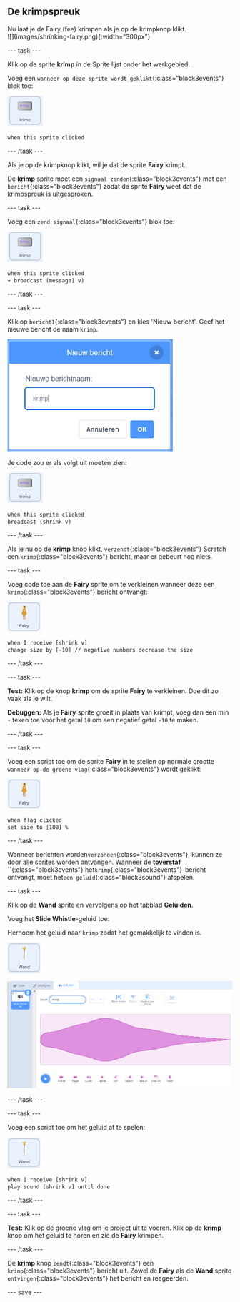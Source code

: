 ## De krimpspreuk

<div style="display: flex; flex-wrap: wrap">
<div style="flex-basis: 200px; flex-grow: 1; margin-right: 15px;">
Nu laat je de Fairy (fee) krimpen als je op de krimpknop klikt.
</div>
<div>
![](images/shrinking-fairy.png){:width="300px"}
</div>
</div>

--- task ---

Klik op de sprite **krimp** in de Sprite lijst onder het werkgebied.

Voeg een `wanneer op deze sprite wordt geklikt`{:class="block3events"} blok toe:

![](images/shrink-icon.png)

```blocks3
when this sprite clicked
```

--- /task ---

Als je op de krimpknop klikt, wil je dat de sprite **Fairy** krimpt.

De **krimp** sprite moet een `signaal zenden`{:class="block3events"} met een `bericht`{:class="block3events"} zodat de sprite **Fairy** weet dat de krimpspreuk is uitgesproken.

--- task ---

Voeg een `zend signaal`{:class="block3events"} blok toe:

![](images/shrink-icon.png)

```blocks3
when this sprite clicked
+ broadcast (message1 v)
```

--- /task ---

--- task ---

Klik op `bericht1`{:class="block3events"} en kies 'Nieuw bericht'. Geef het nieuwe bericht de naam `krimp`.

![Nieuw berichtdialoogvenster met krimp ingevoerd.](images/new-message.png)

Je code zou er als volgt uit moeten zien:

![](images/shrink-icon.png)

```blocks3
when this sprite clicked
broadcast (shrink v)
```

--- /task ---

Als je nu op de **krimp** knop klikt, `verzendt`{:class="block3events"} Scratch een `krimp`{:class="block3events"} bericht, maar er gebeurt nog niets.

--- task ---

Voeg code toe aan de **Fairy** sprite om te verkleinen wanneer deze een `krimp`{:class="block3events"} bericht ontvangt:

![](images/fairy-icon.png)

```blocks3
when I receive [shrink v]
change size by [-10] // negative numbers decrease the size
```

--- /task ---

--- task ---

**Test:** Klik op de knop **krimp** om de sprite **Fairy** te verkleinen. Doe dit zo vaak als je wilt.

**Debuggen:** Als je **Fairy** sprite groeit in plaats van krimpt, voeg dan een min `-` teken toe voor het getal `10` om een negatief getal `-10` te maken.

--- /task ---

--- task ---

Voeg een script toe om de sprite **Fairy** in te stellen op normale grootte `wanneer op de groene vlag`{:class="block3events"} wordt geklikt:

![](images/fairy-icon.png)

```blocks3
when flag clicked
set size to [100] %
```

--- /task ---

Wanneer berichten worden`verzonden`{:class="block3events"}, kunnen ze door alle sprites worden ontvangen. Wanneer de **toverstaf** ``{:class="block3events"} het`krimp`{:class="block3events"}-bericht ontvangt, moet het`een geluid`{:class="block3sound"} afspelen.

--- task ---

Klik op de **Wand** sprite en vervolgens op het tabblad **Geluiden**.

Voeg het **Slide Whistle**-geluid toe.

Hernoem het geluid naar `krimp` zodat het gemakkelijk te vinden is.

![](images/wand-sprite-icon.png)

![Het tabblad Geluiden met toegevoegd slide whistle geluid hernoemd naar krimp in de eigenschap Geluid.](images/slide-whistle.png)

--- /task ---

--- task ---

Voeg een script toe om het geluid af te spelen:

![](images/wand-sprite-icon.png)

```blocks3
when I receive [shrink v]
play sound [shrink v] until done

```

--- /task ---

--- task ---

**Test:** Klik op de groene vlag om je project uit te voeren. Klik op de **krimp** knop om het geluid te horen en zie de **Fairy** krimpen.

--- /task ---

De **krimp** knop `zendt`{:class="block3events"} een `krimp`{:class="block3events"} bericht uit. Zowel de **Fairy** als de **Wand** sprite `ontvingen`{:class="block3events"} het bericht en reageerden.

--- save ---
